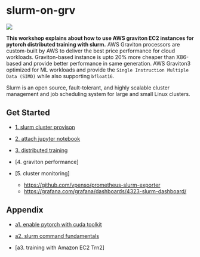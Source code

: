 # slurm-on-grv

![](https://github.com/gnosia93/slurm-on-grv/blob/main/tutorial/images/slurm-ws-arch.png)

**This workshop explains about how to use AWS graviton EC2 instances for pytorch distributed training with slurm.** 
AWS Graviton processors are custom-built by AWS to deliver the best price performance for cloud workloads. Graviton-based instance is upto 20% more cheaper than X86-based and provide better performance in same generation. AWS Graviton3 optimized for ML workloads and provide the `Single Instruction Multiple Data (SIMD)` while also supporting `bfloat16`. 

Slurm is an open source, fault-tolerant, and highly scalable cluster management and job scheduling system for large and small Linux clusters. 

## Get Started ##

* [1. slurm cluster provison](https://github.com/gnosia93/slurm-on-grv/blob/main/tutorial/1.provison.md)

* [2. attach jupyter notebook](https://github.com/gnosia93/slurm-on-grv/blob/main/tutorial/2.attach-jupyter.md)

* [3. distributed training](https://github.com/gnosia93/slurm-on-grv/blob/main/tutorial/3.distributed-training.md)

* [4. graviton performance] 

* [5. cluster monitoring]
   - https://github.com/vpenso/prometheus-slurm-exporter
   - https://grafana.com/grafana/dashboards/4323-slurm-dashboard/



## Appendix ##

* [a1. enable pytorch with cuda toolkit](https://github.com/gnosia93/slurm-on-grv/blob/main/tutorial/2.cuda-toolkit.md)

* [a2. slurm command fundamentals](https://github.com/gnosia93/slurm-on-grv/blob/main/tutorial/5.slurm-basic.md)

* [a3. training with Amazon EC2 Trn2]



